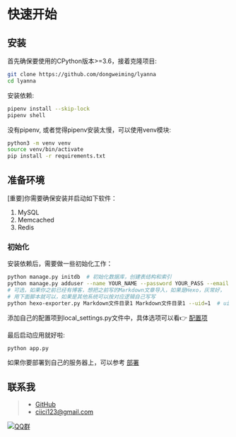 # 快速开始

## 安装

首先确保要使用的CPython版本>=3.6，接着克隆项目:

```bash
git clone https://github.com/dongweiming/lyanna
cd lyanna
```

安装依赖:

```bash
pipenv install --skip-lock
pipenv shell
```

没有pipenv, 或者觉得pipenv安装太慢，可以使用venv模块:

```bash
python3 -m venv venv
source venv/bin/activate
pip install -r requirements.txt
```

## 准备环境

[重要]你需要确保安装并启动如下软件：

1. MySQL
2. Memcached
3. Redis

### 初始化

安装依赖后，需要做一些初始化工作：

```bash
python manage.py initdb  # 初始化数据库，创建表结构和索引
python manage.py adduser --name YOUR_NAME --password YOUR_PASS --email YOUR_EMAIL  # 创建可登录后台的管理员账号
# 可选，如果你之前已经有博客，想把之前写的Markdown文章导入，如果是Hexo，灰常好，
# 用下面脚本就可以，如果是其他系统可以按对应逻辑自己写写
python hexo-exporter.py Markdown文件目录1 Markdown文件目录1 --uid=1  # uid是上面创建的管理员账号ID
```

添加自己的配置项到local_settings.py文件中，具体选项可以看👉 [配置项](configuration.md)


最后启动应用就好啦:

```bash
python app.py
```

如果你要部署到自己的服务器上，可以参考 [部署](deploying.md)

## 联系我

> - [GitHub](https://github.com/dongweiming "github")
> - [ciici123@gmail.com](mailto:ciici123@gmail.com)

[![QQ群](https://img.shields.io/badge/QQ%E7%BE%A4-522012167-yellowgreen.svg)](https://jq.qq.com/?_wv=1027&k=5RS89BW)
